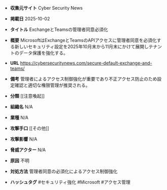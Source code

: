 - **収集元サイト**
Cyber Security News

- **掲載日**
2025-10-02

- **タイトル**
ExchangeとTeamsの管理者同意必須化

- **概要**
MicrosoftはExchangeとTeamsのAPIアクセスに管理者同意を必須化する新しいセキュリティ設定を2025年10月末から11月末にかけて展開しテナントのデータ保護を強化する。

- **URL**
https://cybersecuritynews.com/secure-default-exchange-and-teams/

- **備考**
管理者によるアクセス制御強化が重要であり不正アクセス防止のため設定確認と適切な権限管理が推奨される。

- **分類**
[[注意喚起]]

- **組織名**
N/A

- **業種**
N/A

- **攻撃手口**
[[その他]]

- **攻撃影響**
N/A

- **脅威アクター**
N/A

- **原因**
不明

- **対処方法**
管理者同意の必須化によるアクセス制御強化

- **ハッシュタグ**
#セキュリティ強化 #Microsoft #アクセス管理
